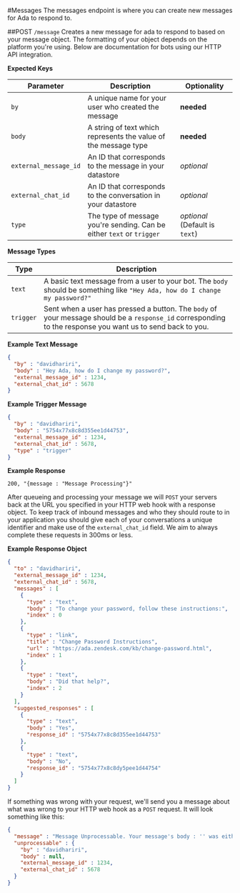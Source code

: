 #Messages
The messages endpoint is where you can create new messages for Ada to respond to.

##POST `/message`
Creates a new message for ada to respond to based on your message object. The formatting of your object depends on the platform you're using. Below are documentation for bots using our HTTP API integration.

**Expected Keys**

Parameter | Description | Optionality
--- | --- | ---
`by` | A unique name for your user who created the message | **needed**
`body` | A string of text which represents the value of the message type | **needed**
`external_message_id` | An ID that corresponds to the message in your datastore | _optional_
`external_chat_id` | An ID that corresponds to the conversation in your datastore | _optional_
`type` | The type of message you're sending. Can be either `text` or `trigger` | _optional_ (Default is `text`)

**Message Types**

Type | Description
--- | ---
`text` | A basic text message from a user to your bot. The `body` should be something like `"Hey Ada, how do I change my password?"`
`trigger` | Sent when a user has pressed a button. The `body` of your message should be a `response_id` corresponding to the response you want us to send back to you.


**Example Text Message**
```json
{  
  "by" : "davidhariri",
  "body" : "Hey Ada, how do I change my password?",
  "external_message_id" : 1234,
  "external_chat_id" : 5678
}
```

**Example Trigger Message**
```json
{  
  "by" : "davidhariri",
  "body" : "5754x77x8c8d355ee1d44753",
  "external_message_id" : 1234,
  "external_chat_id" : 5678,
  "type" : "trigger"
}
```

**Example Response**
```
200, "{message : "Message Processing"}"
```

After queueing and processing your message we will `POST` your servers back at the URL you specified in your HTTP web hook with a response object. To keep track of inbound messages and who they should route to in your application you should give each of your conversations a unique identifier and make use of the `external_chat_id` field. We aim to always complete these requests in 300ms or less.

**Example Response Object**
```json
{
  "to" : "davidhariri",
  "external_message_id" : 1234,
  "external_chat_id" : 5678,
  "messages" : [
    {
      "type" : "text",
      "body" : "To change your password, follow these instructions:",
      "index" : 0
    },
    {
      "type" : "link",
      "title" : "Change Password Instructions",
      "url" : "https://ada.zendesk.com/kb/change-password.html",
      "index" : 1
    },
    {
      "type" : "text",
      "body" : "Did that help?",
      "index" : 2
    }
  ],
  "suggested_responses" : [
    {
      "type" : "text",
      "body" : "Yes",
      "response_id" : "5754x77x8c8d355ee1d44753"
    },
    {
      "type" : "text",
      "body" : "No",
      "response_id" : "5754x77x8c8dy5pee1d44754"
    }
  ]
}
```

If something was wrong with your request, we'll send you a message about what was wrong to your HTTP web hook as a `POST` request. It will look something like this:

```json
{
  "message" : "Message Unprocessable. Your message's body : '' was either too short or not of the right type (String)",
  "unprocessable" : {
    "by" : "davidhariri",
    "body" : null,
    "external_message_id" : 1234,
    "external_chat_id" : 5678
  }
}
```
